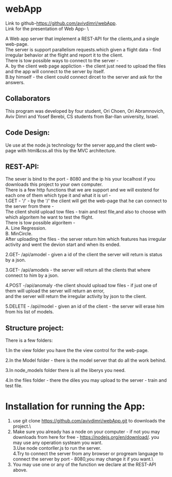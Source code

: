# webApp
Link to github-https://github.com/avivdimri/webApp. \
Link for the presentation of Web App- \

A Web app server that implement a REST-API for the clients,and a single web-page.\
The server is support parallelism requests.which given a flight data - find irregular behavior at the flight and report it to the client.\
There is tow possible ways to connect to the server -\
A. by the client web page appliction - the client just need to upload the files and the app will connect to the server by itself.\
B.by himself - the client could connect dircet to the server and ask for the answers.

## Collaborators
This program was developed by four student, Ori Choen, Ori Abramnovich, Aviv Dimri and Yosef Berebi, CS students from Bar-Ilan university, Israel.

## Code Design:
Ue use at the node.js technology for the server app,and the client web-page with html&css.all this by the MVC architecture. 
## REST-API:
The sever is bind to the port - 8080 and the ip his your localhost if you downloads this project to your own computer.\
There is a few http functions that we are support and we will exstend for each one of them which type it and what it is url -\
1.GET - '/' - by the '/' the client will get the web-page that he can connect to the server from there - \
The client shold upload tow files - train and test file,and also to choose with which algoritem he want to test the flight.\
There is tow possible algoritem -\
A. Line Regression.\
B. MinCircle.\
After uploading the files - the server return him which features has irregular activity and went the devion start and when its ended.

2.GET- /api/amodel - given a id of the client the server will return is status by a json.

3.GET- /api/amodels - the server will return all the clients that where connect to him by a json.

4.POST -/api/anomaly -the client should upload tow files - if just one of them will upload the server will return an error,\
and the server will return the irregular activity by json to the client.

5.DELETE - /api/model - given an id of the client - the server will erase him from his list of models.

## Structure project:
There is a few folders:

1.In the view folder you have the the view control for the web-page.

2.In the Model folder - there is the model server that do all the work behind.

3.In node_models folder there is all the liberys you need.

4.In the files folder - there the diles you may upload to the server - train and test file.

# Installation for running the App:
1. use git clone https://github.com/avivdimri/webApp.git to downloads the project.\
2. Make sure you already has a node on your computer - if not you may downloads from here for free - https://nodejs.org/en/download/.
you may use any operation systeam you want.\
3.Use node contorller.js to run the server.\
4.Try to connect the server from any browser or progream language to connect the server by port - 8080,you may change it if you want.\
5. You may use one or any of the function we declare at the REST-API above.







